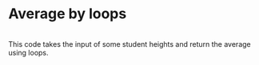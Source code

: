 # Average by loops

<br>
This code takes the input of some student heights and return the average using loops.

